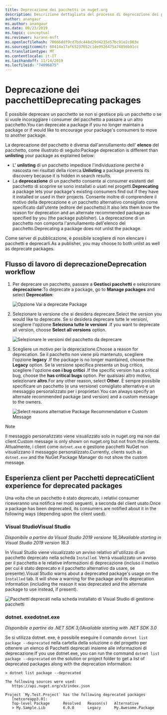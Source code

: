 ```yaml
---
title: Deprecazione dei pacchetti in nuget.org
description: Descrizione dettagliata del processo di deprecazione dei pacchetti e del modo in cui i client visualizzano queste informazioni
author: anangaur
ms.author: anangaur
ms.date: 09/23/2019
ms.topic: conceptual
ms.reviewer: karann-msft
ms.openlocfilehash: 70666ddf9cd7bdc448d29d4235e57bc91e2c003e
ms.sourcegitcommit: 60414a17af65237652c1de9926475a74856b91cc
ms.translationtype: MT
ms.contentlocale: it-IT
ms.lasthandoff: 11/14/2019
ms.locfileid: "74096875"
---
```

# <a name="deprecating-packages"></a><span data-ttu-id="7582d-103">Deprecazione dei pacchetti</span><span class="sxs-lookup"><span data-stu-id="7582d-103">Deprecating packages</span></span>

<span data-ttu-id="7582d-104">È possibile deprecare un pacchetto se non si gestisce più un pacchetto o se si vuole incoraggiare i consumer del pacchetto a passare a un altro pacchetto.</span><span class="sxs-lookup"><span data-stu-id="7582d-104">You can deprecate a package if you no longer maintain a package or if would like to encourage your package's consumers to move to another package.</span></span> 

<span data-ttu-id="7582d-105">La deprecazione del pacchetto è diversa dall'annullamento dell' **elenco** del pacchetto, come illustrato di seguito:</span><span class="sxs-lookup"><span data-stu-id="7582d-105">Package deprecation is different than **unlisting** your package as explained below:</span></span>
* <span data-ttu-id="7582d-106">L' **unlisting** di un pacchetto impedisce l'individuazione perché è nascosta nei risultati della ricerca.</span><span class="sxs-lookup"><span data-stu-id="7582d-106">**Unlisting** a package prevents its discovery because it is hidden in search results.</span></span> 
* <span data-ttu-id="7582d-107">La **deprecazione** di un pacchetto consente ai consumer esistenti del pacchetto di scoprire se sono installati o usati nei progetti.</span><span class="sxs-lookup"><span data-stu-id="7582d-107">**Deprecating** a package lets your package's existing consumers find out if they have it installed or used in their projects.</span></span> <span data-ttu-id="7582d-108">Consente inoltre di comprendere il motivo della deprecazione e un pacchetto alternativo consigliato come specificato dall'utente (editore del pacchetto).</span><span class="sxs-lookup"><span data-stu-id="7582d-108">It also lets them know the reason for deprecation and an alternate recommended package as specified by you (the package publisher).</span></span> <span data-ttu-id="7582d-109">La deprecazione di un pacchetto non comporta l'annullamento dell'elenco del pacchetto.</span><span class="sxs-lookup"><span data-stu-id="7582d-109">Deprecating a package does not unlist the package.</span></span> 

<span data-ttu-id="7582d-110">Come server di pubblicazione, è possibile scegliere di non elencare i pacchetti e deprecarli.</span><span class="sxs-lookup"><span data-stu-id="7582d-110">As a publisher, you may choose to both unlist as well as deprecate packages.</span></span>

## <a name="deprecation-workflow"></a><span data-ttu-id="7582d-111">Flusso di lavoro di deprecazione</span><span class="sxs-lookup"><span data-stu-id="7582d-111">Deprecation workflow</span></span>
1. <span data-ttu-id="7582d-112">Per deprecare un pacchetto, passare a **Gestisci pacchetti** e selezionare **deprecazione**:</span><span class="sxs-lookup"><span data-stu-id="7582d-112">To deprecate a package, go to **Manage packages** and select **Deprecation**:</span></span>

    ![Opzione Vai a deprecate Package](media/deprecation-select-option.png)

2. <span data-ttu-id="7582d-114">Selezionare la versione che si desidera deprecare.</span><span class="sxs-lookup"><span data-stu-id="7582d-114">Select the version you would like to deprecate.</span></span> <span data-ttu-id="7582d-115">Se si desidera deprecare tutte le versioni, scegliere l'opzione **Seleziona tutte le versioni** .</span><span class="sxs-lookup"><span data-stu-id="7582d-115">If you want to deprecate all version, choose **Select all versions** option.</span></span>

    ![Selezionare le versioni del pacchetto da deprecare](media/deprecation-select-version.png)

3. <span data-ttu-id="7582d-117">Scegliere un motivo per la deprecazione.</span><span class="sxs-lookup"><span data-stu-id="7582d-117">Choose a reason for deprecation.</span></span> <span data-ttu-id="7582d-118">Se il pacchetto non viene più mantenuto, scegliere l'opzione **legacy** .</span><span class="sxs-lookup"><span data-stu-id="7582d-118">If the package is no longer maintained, choose the **Legacy** option.</span></span> <span data-ttu-id="7582d-119">Se la versione specifica presenta un bug critico, scegliere l'opzione **con i bug critici** .</span><span class="sxs-lookup"><span data-stu-id="7582d-119">If the specific version has a critical bug, choose the **has critical bugs** option.</span></span> <span data-ttu-id="7582d-120">Per qualsiasi altro motivo, selezionare **altro**.</span><span class="sxs-lookup"><span data-stu-id="7582d-120">For any other reason, select **Other**.</span></span> <span data-ttu-id="7582d-121">È sempre possibile specificare un pacchetto (e una versione) consigliato alternativo e un messaggio personalizzato per i proprietari.</span><span class="sxs-lookup"><span data-stu-id="7582d-121">You can always specify an alternate recommended package (and version) and a custom message to the owners.</span></span> 

    ![Select reasons alternative Package Recommendation e Custom Message](media/deprecation-save.png)

> [!Note]
> <span data-ttu-id="7582d-123">Il messaggio personalizzato viene visualizzato solo in nuget.org ma non dai client.</span><span class="sxs-lookup"><span data-stu-id="7582d-123">Custom message is only shown on nuget.org but not from the clients.</span></span> <span data-ttu-id="7582d-124">Attualmente, i client come `dotnet.exe` e gestione pacchetti NuGet non visualizzano il messaggio personalizzato.</span><span class="sxs-lookup"><span data-stu-id="7582d-124">Currently, clients such as `dotnet.exe` and the NuGet Package Manager do not show the custom message.</span></span>

## <a name="client-experience-for-deprecated-packages"></a><span data-ttu-id="7582d-125">Esperienza client per Pacchetti deprecati</span><span class="sxs-lookup"><span data-stu-id="7582d-125">Client experience for deprecated packages</span></span>
<span data-ttu-id="7582d-126">Una volta che un pacchetto è stato deprecato, i relativi consumer riceveranno una notifica nei modi seguenti, a seconda del client usato.</span><span class="sxs-lookup"><span data-stu-id="7582d-126">Once a package has been deprecated, its consumers are notified about it in the following ways (depending upon the client used).</span></span>

### <a name="visual-studio"></a><span data-ttu-id="7582d-127">Visual Studio</span><span class="sxs-lookup"><span data-stu-id="7582d-127">Visual Studio</span></span> 
<span data-ttu-id="7582d-128">*Disponibile a partire da Visual Studio 2019 versione 16,3*</span><span class="sxs-lookup"><span data-stu-id="7582d-128">*Available starting in Visual Studio 2019 version 16.3*</span></span>

<span data-ttu-id="7582d-129">In Visual Studio viene visualizzato un avviso relativo all'utilizzo di un pacchetto deprecato nella scheda `Installed`. Verrà visualizzato un avviso per il pacchetto e le relative informazioni di deprecazione (incluso il motivo per cui è stato deprecato e il pacchetto alternativo da usare, se presente).</span><span class="sxs-lookup"><span data-stu-id="7582d-129">Visual Studio warns about a deprecated package's usage on the `Installed` tab. It will show a warning for the package and its deprecation information (including the reason it was deprecated and the alternate package to use instead, if present).</span></span>

   ![Pacchetti deprecati nella scheda installato di Visual Studio di gestione pacchetti](media/deprecation-vs.png)

### <a name="dotnetexe"></a><span data-ttu-id="7582d-131">dotnet. exe</span><span class="sxs-lookup"><span data-stu-id="7582d-131">dotnet.exe</span></span>
<span data-ttu-id="7582d-132">*Disponibile a partire da .NET SDK 3,0*</span><span class="sxs-lookup"><span data-stu-id="7582d-132">*Available starting with .NET SDK 3.0*</span></span>

<span data-ttu-id="7582d-133">Se si utilizza dotnet. exe, è possibile eseguire il comando `dotnet list package --deprecated` nella cartella della soluzione o del progetto per ottenere un elenco di Pacchetti deprecati insieme alle informazioni di deprecazione:</span><span class="sxs-lookup"><span data-stu-id="7582d-133">If you use dotnet.exe, you can run the command `dotnet list package --deprecated` on the solution or project folder to get a list of deprecated packages along with the deprecation information:</span></span>

```
> dotnet list package --deprecated

The following sources were used:
   https://api.nuget.org/v3/index.json

Project `My.Test.Project` has the following deprecated packages
   [netcoreapp3.0]:
   Top-level Package      Resolved   Reason(s)   Alternative
   > My.Sample.Lib        6.0.0      Legacy      My.Awesome.Package

```
